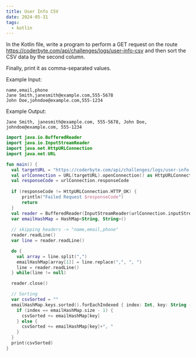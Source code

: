```yaml
---
title: User Info CSV
date: 2024-05-31
tags:
  - kotlin
---
```

In the Kotlin file, write a program to perform a GET request on the route https://coderbyte.com/api/challenges/logs/user-info-csv and then sort the CSV data by the second column.

Finally, print it as comma-separated values.

Example Input:
```
name,email,phone
Jane Smith,janesmith@example.com,555-5678
John Doe,johndoe@example.com,555-1234
```


Example Output: 
```
Jane Smith, janesmith@example.com, 555-5678, John Doe, johndoe@example.com, 555-1234
```

```kotlin
import java.io.BufferedReader
import java.io.InputStreamReader
import java.net.HttpURLConnection
import java.net.URL

fun main() {
  val targetURL = "https://coderbyte.com/api/challenges/logs/user-info-csv"
  val urlConnection = URL(targetURL).openConnection() as HttpURLConnection
  val responseCode = urlConnection.responseCode
  
  if (responseCode != HttpURLConnection.HTTP_OK) {
      println("Failed Request $responseCode")
      return
  } 
  val reader = BufferedReader(InputStreamReader(urlConnection.inputStream))
  var emailHashMap = HashMap<String, String>()    
  
  // skipping headers -> "name,email,phone"
  reader.readLine()
  var line = reader.readLine()

  do {
    val array = line.split(",")
    emailHashMap[array[1]] = line.replace(",", ", ")
    line = reader.readLine()
  } while(line != null)

  reader.close()

  // Sorting 
  var csvSorted = ""
  emailHashMap.keys.sorted().forEachIndexed { index: Int, key: String ->
    if (index == emailHashMap.size - 1) {
      csvSorted += emailHashMap[key]
    } else {
      csvSorted += emailHashMap[key]+", "
    }
  }
  print(csvSorted)
}
```